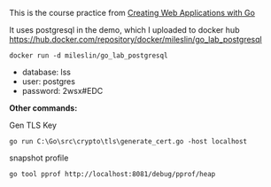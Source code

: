 This is the course practice from [Creating Web Applications with Go](https://app.pluralsight.com/library/courses/creating-web-applications-go-update/table-of-contents)

It uses postgresql in the demo, which I uploaded to docker hub https://hub.docker.com/repository/docker/mileslin/go_lab_postgresql

`docker run -d mileslin/go_lab_postgresql`
* database: lss
* user: postgres
* password: 2wsx#EDC


**Other commands:**

Gen TLS Key

`go run C:\Go\src\crypto\tls\generate_cert.go -host localhost`

snapshot profile

`go tool pprof http://localhost:8081/debug/pprof/heap`

